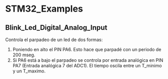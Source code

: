 # STM32_Examples

## Blink_Led_Digital_Analog_Input
Controla el parpadeo de un led de dos formas:
1.  Poniendo en alto el PIN PA6. Esto hace que parpadé con un periodo de 200 mseg.
2.  Si PA6 está a bajo el parpadeo se controla por entrada analógica en PIN PA7 (Entrada analógica 7 del ADC1). El tiempo oscila entre un T_minimo y un T_maximo.
